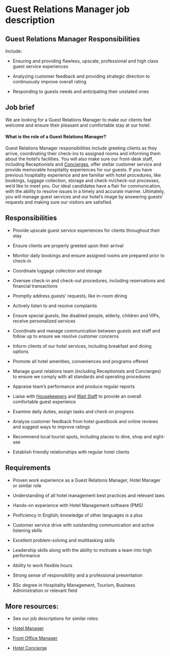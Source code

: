 # Guest Relations Manager job description


## Guest Relations Manager Responsibilities

Include:

* Ensuring and providing flawless, upscale, professional and high class guest service experiences

* Analyzing customer feedback and providing strategic direction to continuously improve overall rating

* Responding to guests needs and anticipating their unstated ones


## Job brief

<b></b>We are looking for a Guest Relations Manager to make our clients feel welcome and ensure their pleasant and comfortable stay at our hotel.
<h4><b>What is the role of a Guest Relations Manager? </b></h4>
Guest Relations Manager responsibilities include greeting clients as they arrive, coordinating their check-ins to assigned rooms and informing them about the hotel’s facilities. You will also make sure our front-desk staff, including Receptionists and <a href="https://resources.workable.com/hotel-concierge-job-description">Concierges</a>, offer stellar customer service and provide memorable hospitality experiences for our guests.
If you have previous hospitality experience and are familiar with hotel procedures, like bookings, luggage collection, storage and check-in/check-out processes, we’d like to meet you. Our ideal candidates have a flair for communication, with the ability to resolve issues in a timely and accurate manner.
Ultimately, you will manage guest services and our hotel’s image by answering guests’ requests and making sure our visitors are satisfied.


## Responsibilities

* Provide upscale guest service experiences for clients throughout their stay

* Ensure clients are properly greeted upon their arrival

* Monitor daily bookings and ensure assigned rooms are prepared prior to check-in

* Coordinate luggage collection and storage

* Oversee check-in and check-out procedures, including reservations and financial transactions

* Promptly address guests’ requests, like in-room dining

* Actively listen to and resolve complaints

* Ensure special guests, like disabled people, elderly, children and VIPs, receive personalized services

* Coordinate and manage communication between guests and staff and follow up to ensure we resolve customer concerns

* Inform clients of our hotel services, including breakfast and dining options

* Promote all hotel amenities, conveniences and programs offered

* Manage guest relations team (including Receptionists and Concierges) to ensure we comply with all standards and operating procedures

* Appraise team’s performance and produce regular reports

* Liaise with <a href="https://resources.workable.com/housekeeper-job-description">Housekeepers</a> and <a href="https://resources.workable.com/wait-staff-job-description">Wait Staff</a> to provide an overall comfortable guest experience

* Examine daily duties, assign tasks and check on progress

* Analyze customer feedback from hotel guestbook and online reviews and suggest ways to improve ratings

* Recommend local tourist spots, including places to dine, shop and sight-see

* Establish friendly relationships with regular hotel clients


## Requirements

* Proven work experience as a Guest Relations Manager, Hotel Manager or similar role

* Understanding of all hotel management best practices and relevant laws

* Hands-on experience with Hotel Management software (PMS)

* Proficiency in English; knowledge of other languages is a plus

* Customer service drive with outstanding communication and active listening skills

* Excellent problem-solving and multitasking skills

* Leadership skills along with the ability to motivate a team into high performance

* Ability to work flexible hours

* Strong sense of responsibility and a professional presentation

* BSc degree in Hospitality Management, Tourism, Business Administration or relevant field

## More resources:
* See our job descriptions for similar roles:
* <a href="https://resources.workable.com/hotel-manager-job-description">Hotel Manager</a>

* <a href="https://resources.workable.com/front-office-manager-job-description">Front Office Manager</a>

* <a href="https://resources.workable.com/hotel-concierge-job-description">Hotel Concierge</a>
